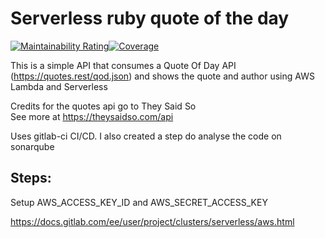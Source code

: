 
# Serverless ruby quote of the day

[![Maintainability Rating](https://sonarcloud.io/api/project_badges/measure?project=cesartalvez_ruby-serverless-quote-of-day&metric=sqale_rating)](https://sonarcloud.io/dashboard?id=cesartalvez_ruby-serverless-quote-of-day)[![Coverage](https://sonarcloud.io/api/project_badges/measure?project=cesartalvez_ruby-serverless-quote-of-day&metric=coverage)](https://sonarcloud.io/dashboard?id=cesartalvez_ruby-serverless-quote-of-day) 

This is a simple API that consumes a Quote Of Day API (https://quotes.rest/qod.json) and shows the quote and author using AWS Lambda and Serverless

Credits for the quotes api go to They Said So      
See more at https://theysaidso.com/api

Uses gitlab-ci CI/CD.
I also created a step do analyse the code on sonarqube

## Steps:

Setup AWS_ACCESS_KEY_ID and AWS_SECRET_ACCESS_KEY

https://docs.gitlab.com/ee/user/project/clusters/serverless/aws.html


